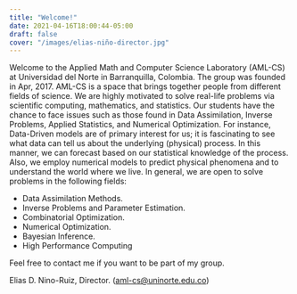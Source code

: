 ```yaml
---
title: "Welcome!"
date: 2021-04-16T18:00:44-05:00
draft: false
cover: "/images/elias-niño-director.jpg"
---
```


Welcome to the Applied Math and Computer Science Laboratory (AML-CS) at Universidad del Norte in Barranquilla, Colombia. The group was founded in Apr, 2017. AML-CS is a space that brings together people from different fields of science. We are highly motivated to solve real-life problems via scientific computing, mathematics, and statistics. Our students have the chance to face issues such as those found in Data Assimilation, Inverse Problems, Applied Statistics, and Numerical Optimization. For instance, Data-Driven models are of primary interest for us; it is fascinating to see what data can tell us about the underlying (physical) process. In this manner, we can forecast based on our statistical knowledge of the process. Also, we employ numerical models to predict physical phenomena and to understand the world where we live. In general, we are open to solve problems in the following fields:

- Data Assimilation Methods.
- Inverse Problems and Parameter Estimation.
- Combinatorial Optimization.
- Numerical Optimization.
- Bayesian Inference.
- High Performance Computing

Feel free to contact me if you want to be part of my group.

Elias D. Nino-Ruiz, Director. (aml-cs@uninorte.edu.co)
